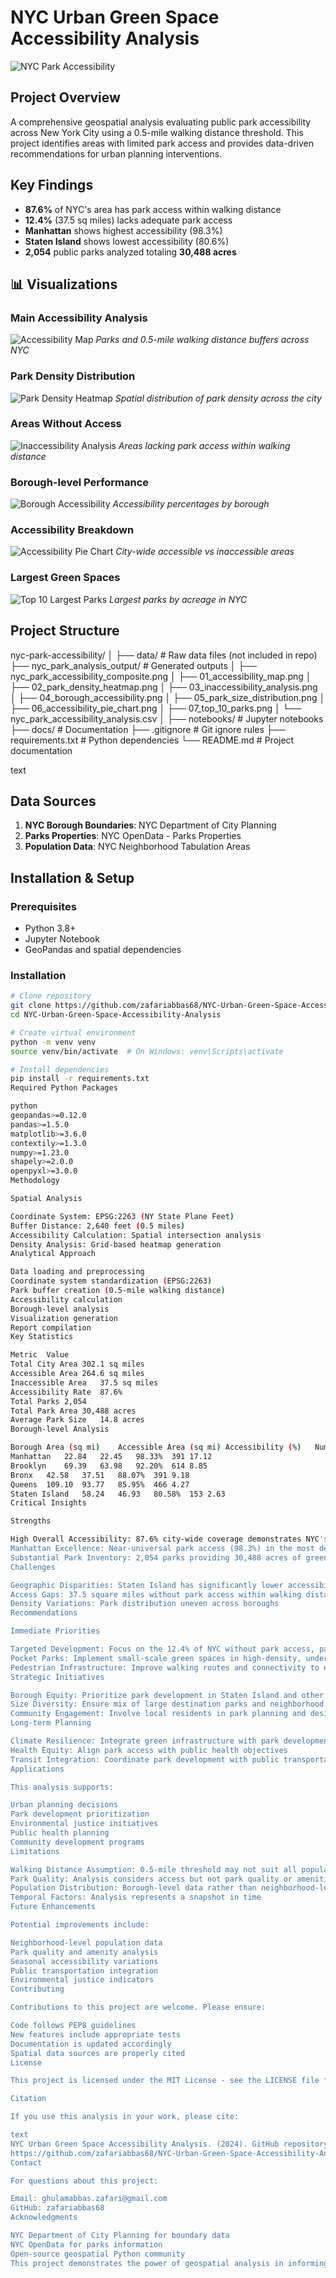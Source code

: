 # NYC Urban Green Space Accessibility Analysis

![NYC Park Accessibility](nyc_park_analysis_output/nyc_park_accessibility_composite.png)

## Project Overview

A comprehensive geospatial analysis evaluating public park accessibility across New York City using a 0.5-mile walking distance threshold. This project identifies areas with limited park access and provides data-driven recommendations for urban planning interventions.

## Key Findings

- **87.6%** of NYC's area has park access within walking distance
- **12.4%** (37.5 sq miles) lacks adequate park access
- **Manhattan** shows highest accessibility (98.3%)
- **Staten Island** shows lowest accessibility (80.6%)
- **2,054** public parks analyzed totaling **30,488 acres**

## 📊 Visualizations

### Main Accessibility Analysis
![Accessibility Map](nyc_park_analysis_output/01_accessibility_map.png)
*Parks and 0.5-mile walking distance buffers across NYC*

### Park Density Distribution
![Park Density Heatmap](nyc_park_analysis_output/02_park_density_heatmap.png)
*Spatial distribution of park density across the city*

### Areas Without Access
![Inaccessibility Analysis](nyc_park_analysis_output/03_inaccessibility_analysis.png)
*Areas lacking park access within walking distance*

### Borough-level Performance
![Borough Accessibility](nyc_park_analysis_output/04_borough_accessibility.png)
*Accessibility percentages by borough*

### Accessibility Breakdown
![Accessibility Pie Chart](nyc_park_analysis_output/06_accessibility_pie_chart.png)
*City-wide accessible vs inaccessible areas*

### Largest Green Spaces
![Top 10 Largest Parks](nyc_park_analysis_output/07_top_10_parks.png)
*Largest parks by acreage in NYC*

## Project Structure
nyc-park-accessibility/
│
├── data/ # Raw data files (not included in repo)
├── nyc_park_analysis_output/ # Generated outputs
│ ├── nyc_park_accessibility_composite.png
│ ├── 01_accessibility_map.png
│ ├── 02_park_density_heatmap.png
│ ├── 03_inaccessibility_analysis.png
│ ├── 04_borough_accessibility.png
│ ├── 05_park_size_distribution.png
│ ├── 06_accessibility_pie_chart.png
│ ├── 07_top_10_parks.png
│ └── nyc_park_accessibility_analysis.csv
│
├── notebooks/ # Jupyter notebooks
├── docs/ # Documentation
├── .gitignore # Git ignore rules
├── requirements.txt # Python dependencies
└── README.md # Project documentation

text

## Data Sources

1. **NYC Borough Boundaries**: NYC Department of City Planning
2. **Parks Properties**: NYC OpenData - Parks Properties
3. **Population Data**: NYC Neighborhood Tabulation Areas

## Installation & Setup

### Prerequisites
- Python 3.8+
- Jupyter Notebook
- GeoPandas and spatial dependencies

### Installation
```bash
# Clone repository
git clone https://github.com/zafariabbas68/NYC-Urban-Green-Space-Accessibility-Analysis.git
cd NYC-Urban-Green-Space-Accessibility-Analysis

# Create virtual environment
python -m venv venv
source venv/bin/activate  # On Windows: venv\Scripts\activate

# Install dependencies
pip install -r requirements.txt
Required Python Packages

python
geopandas>=0.12.0
pandas>=1.5.0
matplotlib>=3.6.0
contextily>=1.3.0
numpy>=1.23.0
shapely>=2.0.0
openpyxl>=3.0.0
Methodology

Spatial Analysis

Coordinate System: EPSG:2263 (NY State Plane Feet)
Buffer Distance: 2,640 feet (0.5 miles)
Accessibility Calculation: Spatial intersection analysis
Density Analysis: Grid-based heatmap generation
Analytical Approach

Data loading and preprocessing
Coordinate system standardization (EPSG:2263)
Park buffer creation (0.5-mile walking distance)
Accessibility calculation
Borough-level analysis
Visualization generation
Report compilation
Key Statistics

Metric	Value
Total City Area	302.1 sq miles
Accessible Area	264.6 sq miles
Inaccessible Area	37.5 sq miles
Accessibility Rate	87.6%
Total Parks	2,054
Total Park Area	30,488 acres
Average Park Size	14.8 acres
Borough-level Analysis

Borough	Area (sq mi)	Accessible Area (sq mi)	Accessibility (%)	Number of Parks	Park Density (parks/sq mi)
Manhattan	22.84	22.45	98.33%	391	17.12
Brooklyn	69.39	63.98	92.20%	614	8.85
Bronx	42.58	37.51	88.07%	391	9.18
Queens	109.10	93.77	85.95%	466	4.27
Staten Island	58.24	46.93	80.58%	153	2.63
Critical Insights

Strengths

High Overall Accessibility: 87.6% city-wide coverage demonstrates NYC's strong park infrastructure
Manhattan Excellence: Near-universal park access (98.3%) in the most densely populated borough
Substantial Park Inventory: 2,054 parks providing 30,488 acres of green space
Challenges

Geographic Disparities: Staten Island has significantly lower accessibility (80.6%)
Access Gaps: 37.5 square miles without park access within walking distance
Density Variations: Park distribution uneven across boroughs
Recommendations

Immediate Priorities

Targeted Development: Focus on the 12.4% of NYC without park access, particularly in low-accessibility areas
Pocket Parks: Implement small-scale green spaces in high-density, underserved neighborhoods
Pedestrian Infrastructure: Improve walking routes and connectivity to existing parks
Strategic Initiatives

Borough Equity: Prioritize park development in Staten Island and other lower-accessibility areas
Size Diversity: Ensure mix of large destination parks and neighborhood pocket parks
Community Engagement: Involve local residents in park planning and design processes
Long-term Planning

Climate Resilience: Integrate green infrastructure with park development
Health Equity: Align park access with public health objectives
Transit Integration: Coordinate park development with public transportation networks
Applications

This analysis supports:

Urban planning decisions
Park development prioritization
Environmental justice initiatives
Public health planning
Community development programs
Limitations

Walking Distance Assumption: 0.5-mile threshold may not suit all populations
Park Quality: Analysis considers access but not park quality or amenities
Population Distribution: Borough-level data rather than neighborhood-level
Temporal Factors: Analysis represents a snapshot in time
Future Enhancements

Potential improvements include:

Neighborhood-level population data
Park quality and amenity analysis
Seasonal accessibility variations
Public transportation integration
Environmental justice indicators
Contributing

Contributions to this project are welcome. Please ensure:

Code follows PEP8 guidelines
New features include appropriate tests
Documentation is updated accordingly
Spatial data sources are properly cited
License

This project is licensed under the MIT License - see the LICENSE file for details.

Citation

If you use this analysis in your work, please cite:

text
NYC Urban Green Space Accessibility Analysis. (2024). GitHub repository. 
https://github.com/zafariabbas68/NYC-Urban-Green-Space-Accessibility-Analysis
Contact

For questions about this project:

Email: ghulamabbas.zafari@gmail.com
GitHub: zafariabbas68
Acknowledgments

NYC Department of City Planning for boundary data
NYC OpenData for parks information
Open-source geospatial Python community
This project demonstrates the power of geospatial analysis in informing urban planning decisions and promoting equitable access to public amenities.
